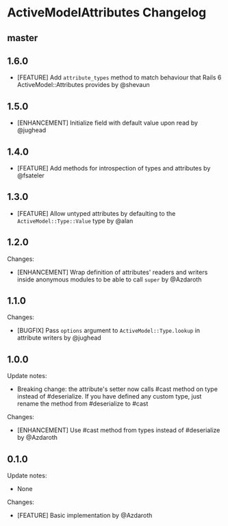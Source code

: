 # ActiveModelAttributes Changelog

## master

## 1.6.0

- [FEATURE] Add `attribute_types` method to match behaviour that Rails 6 ActiveModel::Attributes provides by @shevaun

## 1.5.0

- [ENHANCEMENT] Initialize field with default value upon read by @jughead

## 1.4.0

- [FEATURE] Add methods for introspection of types and attributes by @fsateler

## 1.3.0

- [FEATURE] Allow untyped attributes by defaulting to the `ActiveModel::Type::Value` type by @alan

## 1.2.0

Changes:
- [ENHANCEMENT] Wrap definition of attributes' readers and writers inside anonymous modules to be able to call `super` by @Azdaroth

## 1.1.0

Changes:
  - [BUGFIX] Pass `options` argument to `ActiveModel::Type.lookup` in attribute writers by @jughead

## 1.0.0

Update notes:
  - Breaking change: the attribute's setter now calls #cast method on type instead of #deserialize. If you have defined any custom type, just rename the method from #deserialize to #cast

Changes:
  - [ENHANCEMENT] Use #cast method from types instead of #deserialize by @Azdaroth

## 0.1.0

Update notes:
  - None

Changes:
  - [FEATURE] Basic implementation by @Azdaroth
